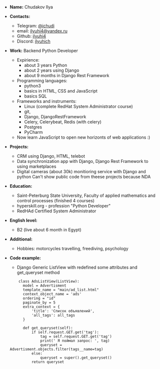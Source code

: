 - **Name:** Chudakov Ilya
- **Contacts:** 
  - Telegram: [@ichudi](https://t.me/ichudi)
  - email: ilyuhi4@yandex.ru
  - Github: [ilyuhi4](https://github.com/ilyuhi4)
  - Discord: [ilyuhich](https://discordapp.com/users/900030314724880424/)
- **Work:** Backend Python Developer
  - Expirience: 
    - about 3 years Python
    - about 2 years using Django
    - about 9 months in Django Rest Framework
  - Programming languages: 
    - python3
    - basics in HTML, CSS and JavaScript
    - basics SQL
  - Frameworks and instruments:
    - Linux (complete RedHat System Administrator course)
    - git, 
    - Django, DjangoRestFramework 
    - Celery, Celerybeat, Redis (with celery)
    - Postgres
    - PyCharm
  - Now learn JavaScript to open new horizonts of web applications :)
- **Projects:**
  - CRM using Django, HTML, telebot
  - Data synchronization app with Django, Django Rest Framework to using marketplaces
  - Digital cameras (about 30k) monitioring service with Django and python
  Can't show public code from theese projects because NDA
- **Education:**
  - Saint-Peterburg State University, Faculty of applied mathematics and control processes (finished 4 courses)
  - hyperskill.org - profession "Python Developer"
  - RedHAd Certified System Administrator
- **English level:** 
  - B2 (live about 6 month in Egypt)
- **Additional:** 
  - Hobbies: motorcycles travelling, freediving, psychology
  
- **Code example:**
  - Django Generic ListView with redefined some attributes and get_queryset method 
  ```
      class AdsListView(ListView):
        model = Advertisment
        template_name = "main/ad_list.html"
        context_object_name = 'ads'
        ordering = "id"
        paginate_by = 5
        extra_context = {
            'title': 'Список объявлений',
            'all_tags': all_tags
        }

        def get_queryset(self):
            if self.request.GET.get('tag'):
                tag = self.request.GET.get('tag')
                print(' Я поймал запрос: ', tag)
                queryset = Advertisment.objects.filter(tags__name=tag)
            else:
                queryset = super().get_queryset()
            return queryset
  ```
